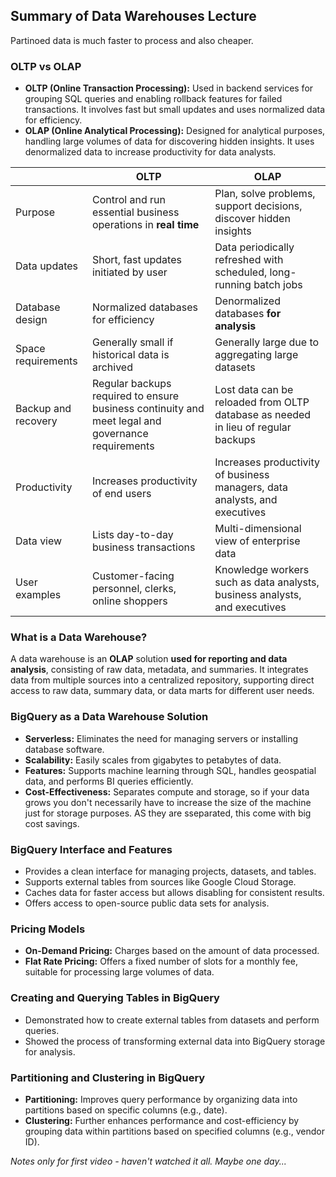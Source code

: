 ## Summary of Data Warehouses Lecture

Partinoed data is much faster to process and also cheaper.

### OLTP vs OLAP
- **OLTP (Online Transaction Processing):** Used in backend services for grouping SQL queries and enabling rollback features for failed transactions. It involves fast but small updates and uses normalized data for efficiency.
- **OLAP (Online Analytical Processing):** Designed for analytical purposes, handling large volumes of data for discovering hidden insights. It uses denormalized data to increase productivity for data analysts.

|                     | OLTP                                                                                              | OLAP                                                                              |
| ------------------- | ------------------------------------------------------------------------------------------------- | --------------------------------------------------------------------------------- |
| Purpose             | Control and run essential business operations in **real time**                                    | Plan, solve problems, support decisions, discover hidden insights                 |
| Data updates        | Short, fast updates initiated by user                                                             | Data periodically refreshed with scheduled, long-running batch jobs               |
| Database design     | Normalized databases for efficiency                                                               | Denormalized databases **for analysis**                                           |
| Space requirements  | Generally small if historical data is archived                                                    | Generally large due to aggregating large datasets                                 |
| Backup and recovery | Regular backups required to ensure business continuity and meet legal and governance requirements | Lost data can be reloaded from OLTP database as needed in lieu of regular backups |
| Productivity        | Increases productivity of end users                                                               | Increases productivity of business managers, data analysts, and executives        |
| Data view           | Lists day-to-day business transactions                                                            | Multi-dimensional view of enterprise data                                         |
| User examples       | Customer-facing personnel, clerks, online shoppers                                                | Knowledge workers such as data analysts, business analysts, and executives        |

### What is a Data Warehouse?
A data warehouse is an **OLAP** solution **used for reporting and data analysis**, consisting of raw data, metadata, and summaries. It integrates data from multiple sources into a centralized repository, supporting direct access to raw data, summary data, or data marts for different user needs.

### BigQuery as a Data Warehouse Solution
- **Serverless:** Eliminates the need for managing servers or installing database software.
- **Scalability:** Easily scales from gigabytes to petabytes of data.
- **Features:** Supports machine learning through SQL, handles geospatial data, and performs BI queries efficiently.
- **Cost-Effectiveness:** Separates compute and storage, so if your data grows you don't necessarily have to increase the size of the machine just for storage purposes. AS they are sseparated, this come with big cost savings.

### BigQuery Interface and Features
- Provides a clean interface for managing projects, datasets, and tables.
- Supports external tables from sources like Google Cloud Storage.
- Caches data for faster access but allows disabling for consistent results.
- Offers access to open-source public data sets for analysis.

### Pricing Models
- **On-Demand Pricing:** Charges based on the amount of data processed.
- **Flat Rate Pricing:** Offers a fixed number of slots for a monthly fee, suitable for processing large volumes of data.

### Creating and Querying Tables in BigQuery
- Demonstrated how to create external tables from datasets and perform queries.
- Showed the process of transforming external data into BigQuery storage for analysis.

### Partitioning and Clustering in BigQuery
- **Partitioning:** Improves query performance by organizing data into partitions based on specific columns (e.g., date).
- **Clustering:** Further enhances performance and cost-efficiency by grouping data within partitions based on specified columns (e.g., vendor ID).


*Notes only for first video - haven't watched it all. Maybe one day...*
